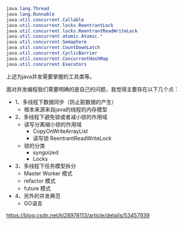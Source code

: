 ```java
java.lang.Thread 
java.lang.Runnable 
java.util.concurrent.Callable 
java.util.concurrent.locks.ReentrantLock 
java.util.concurrent.locks.ReentrantReadWriteLock 
java.util.concurrent.atomic.Atomic.* 
java.util.concurrent.Semaphore 
java.util.concurrent.CountDownLatch 
java.util.concurrent.CyclicBarrier 
java.util.concurrent.ConcurrentHashMap 
java.util.concurrent.Executors
```
上述为java并发需要掌握的工具类等。

面对并发编程我们需要明确的是自己的问题，我觉得主要存在以下几个点：
- 1、多线程下数据同步（防止脏数据的产生）
  - 根本来源来自java的线程的内存模型 
- 2、多线程下避免锁或者减小锁的作用域
  - 读写分离缩小锁的作用域
    - CopyOnWriteArrayList
    - 读写锁 ReentrantReadWriteLock
  - 锁的分类
    - syngoized
    - Locks
- 3、多线程下任务模型拆分
  - Master Worker 模式
  - refactor 模式
  - future 模式
- 4、另外的并发典范
  - GO语言 

https://blog.csdn.net/kl28978113/article/details/53457939